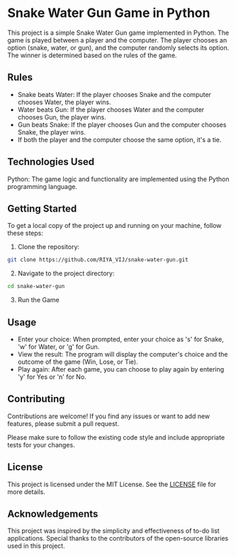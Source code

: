 # Snake Water Gun Game in Python

This project is a simple Snake Water Gun game implemented in Python. The game is played between a player and the computer. The player chooses an option (snake, water, or gun), and the computer randomly selects its option. The winner is determined based on the rules of the game.

## Rules

-   Snake beats Water: If the player chooses Snake and the computer chooses Water, the player wins.
- Water beats Gun: If the player chooses Water and the computer chooses Gun, the player wins.
- Gun beats Snake: If the player chooses Gun and the computer chooses Snake, the player wins.
- If both the player and the computer choose the same option, it's a tie.


## Technologies Used

Python: The game logic and functionality are implemented using the Python programming language.


## Getting Started

To get a local copy of the project up and running on your machine, follow these steps:

1. Clone the repository:

```bash
git clone https://github.com/RIYA_VIJ/snake-water-gun.git
```

2. Navigate to the project directory:

```bash
cd snake-water-gun
```

3. Run the Game

## Usage

- Enter your choice: When prompted, enter your choice as 's' for Snake, 'w' for Water, or 'g' for Gun.
- View the result: The program will display the computer's choice and the outcome of the game (Win, Lose, or Tie).
- Play again: After each game, you can choose to play again by entering 'y' for Yes or 'n' for No.

## Contributing

Contributions are welcome! If you find any issues or want to add new features, please submit a pull request.

Please make sure to follow the existing code style and include appropriate tests for your changes.

## License

This project is licensed under the MIT License. See the [LICENSE](LICENSE) file for more details.

## Acknowledgements

This project was inspired by the simplicity and effectiveness of to-do list applications. Special thanks to the contributors of the open-source libraries used in this project.
